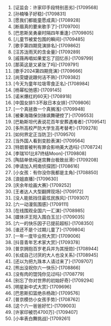 
1. [证监会：许家印手段特别恶劣]-[1709568]
1. [孙楠嗓子好稳]-[1709831]
1. [愿我们都能童愿成真]-[1708928]
1. [断眉真的要来歌手了]-[1709700]
1. [巴恩斯吴勇豪时隔四年重逢]-[1709805]
1. [儿童节被爱包围的瞬间]-[1709485]
1. [歌手第四期竞演排名]-[1709862]
1. [汪苏泷雨天的含金量]-[1709289]
1. [戚薇再唱如果爱忘了回忆杀]-[1709799]
1. [那英这是又紧张了吗]-[1709791]
1. [歌手2024第四期竞演]-[1709666]
1. [尚雯婕说跟何洁不熟]-[1709382]
1. [今天为童年垃圾零食正名]-[1708984]
1. [杨幂松弛感]-[1709145]
1. [诺米爆红的60天]-[1708918]
1. [中国女排1:3不敌日本女排]-[1709806]
1. [一个真拯救一个真搁浅]-[1709948]
1. [被秦海璐保剑锋飒舞硬控了]-[1709553]
1. [巴勒斯坦代表说花百年安葬遇难者]-[1709541]
1. [多所高校严防大学生高考替考]-[1709278]
1. [如何界定正当防卫]-[1709570]
1. [当外国人看到变脸表演]-[1709564]
1. [特朗普被判有罪会影响美大选吗]-[1708724]
1. [李瑞101比87终结Moon]-[1709808]
1. [陶喆单依纯迷宫舞台极致丝滑]-[1709208]
1. [申请加入柯南侦探团]-[1708616]
1. [小女孩：有你没你我都是主角]-[1708850]
1. [浪姐直播]-[1709630]
1. [庆余年绘画大赛]-[1709252]
1. [王者达人大型翻牌现场]-[1709172]
1. [没人能抵挡住最炫民族风]-[1709307]
1. [六一动漫氛围感]-[1709111]
1. [在线围观全国六一汇演]-[1708985]
1. [媒体评王阳入围白玉兰]-[1709035]
1. [六一的快乐因子已提前超标]-[1708350]
1. [谁还不是个过期儿童了]-[1709804]
1. [一年一度毕业照大赏]-[1709006]
1. [抖音青年艺术家大赏]-[1709378]
1. [普京拥抱百岁老兵并为其授勋]-[1708944]
1. [长成自己讨厌的大人也没关系]-[1708945]
1. [还以为把九珠本人请过来了]-[1709707]
1. [熊出没祝你六一快乐]-[1708866]
1. [没有肉的馄饨你见过吗]-[1708779]
1. [别忘了你对世界的初始好奇]-[1709294]
1. [明星新中式大赏]-[1709696]
1. [巴恩斯扣篮绝杀杨政]-[1709576]
1. [普京模仿小女孩手势]-[1708762]
1. [这个六一爸爸好忙]-[1709003]
1. [许家印被罚4700万]-[1709407]
1. [小率表白舞挑战]-[1709261]